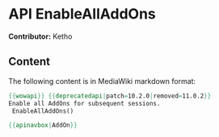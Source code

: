 # API EnableAllAddOns

**Contributor:** Ketho

## Content

The following content is in MediaWiki markdown format:

```mediawiki
{{wowapi}} {{deprecatedapi|patch=10.2.0|removed=11.0.2}}
Enable all AddOns for subsequent sessions.
 EnableAllAddOns()

{{apinavbox|AddOn}}
```